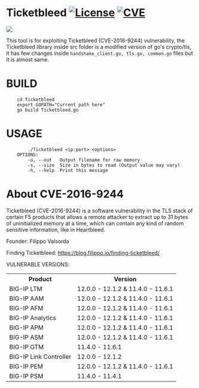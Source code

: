 # Ticketbleed [![License](https://img.shields.io/github/license/mashape/apistatus.svg?maxAge=2592000)](https://raw.githubusercontent.com/EgeBalci/Ticketbleed/master/LICENSE) [![CVE](https://img.shields.io/badge/CVE-2016--9244-red.svg)](https://www.exploit-db.com/exploits/41298/)

![](http://i.imgur.com/B9XEkvA.png)

This tool is for exploiting Ticketbleed (CVE-2016-9244) vulnerability, the Ticketbleed library inside src folder is a modified version of go's crypto/tls, it has few changes inside `handshake_client.go, tls.go, common.go` files but it is almost same. 

# BUILD

		cd Ticketbleed
		export GOPATH="Current path here"
		go build Ticketbleed.go


# USAGE

		    ./Ticketbleed <ip:port> <options> 
		OPTIONS:
		    -o, --out   Output filename for raw memory
		    -s, --size  Size in bytes to read (Output value may vary)
		    -h, --help  Print this message



# About CVE-2016-9244

Ticketbleed (CVE-2016-9244) is a software vulnerability in the TLS stack of certain F5 products that allows a remote attacker to extract up to 31 bytes of uninitialized memory at a time, which can contain any kind of random sensitive information, like in Heartbleed.

Founder: Filippo Valsorda

Finding Ticketbleed: https://blog.filippo.io/finding-ticketbleed/


VULNERABLE VERSIONS:

<table>
    <tr>
        <th>Product</th>
        <th>Version</th>
    </tr>
    <tr>
        <td>BIG-IP LTM</td>
        <td>12.0.0 - 12.1.2 & 11.4.0 - 11.6.1</td>
    </tr>
    <tr>
        <td>BIG-IP AAM</td>
        <td>12.0.0 - 12.1.2 & 11.4.0 - 11.6.1</td>
    </tr>
    <tr>
        <td>BIG-IP AFM</td>
        <td>12.0.0 - 12.1.2 & 11.4.0 - 11.6.1</td>
    </tr>
    <tr>
        <td>BIG-IP Analytics</td>
        <td>12.0.0 - 12.1.2 & 11.4.0 - 11.6.1</td>
    </tr>
    <tr>
        <td>BIG-IP APM</td>
        <td>12.0.0 - 12.1.2 & 11.4.0 - 11.6.1</td>
    </tr>
    <tr>
        <td>BIG-IP ASM</td>
        <td>12.0.0 - 12.1.2 & 11.4.0 - 11.6.1</td>
    </tr>
    <tr>
        <td>BIG-IP GTM</td>
        <td>11.4.0 - 11.6.1</td>
    </tr>
    <tr>
        <td>BIG-IP Link Controller</td>
        <td>12.0.0 - 12.1.2</td>
    </tr>
    <tr>
        <td>BIG-IP PEM</td>
        <td>12.0.0 - 12.1.2 & 11.4.0 - 11.6.1</td>
    </tr>
    <tr>
        <td>BIG-IP PSM</td>
        <td>11.4.0 - 11.4.1</td>
    </tr>
</table>